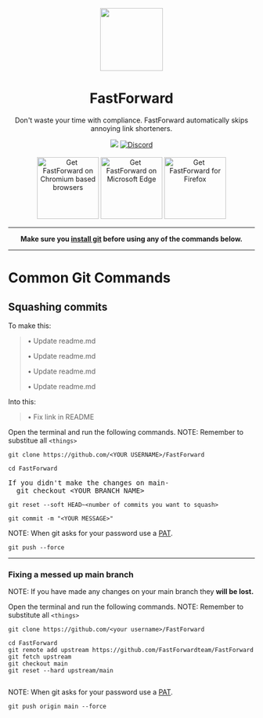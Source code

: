 <div align="center">
<img src="https://avatars.githubusercontent.com/u/88992224?s=200&v=4" width="128" />
<h1> FastForward </h1>
<p> Don't waste your time with compliance. FastForward automatically skips annoying link shorteners. </p>



[<img src="https://img.shields.io/github/actions/workflow/status/fastforwardteam/fastforward/main.yml?branch=main&label=Builds&style=for-the-badge" />](https://github.com/FastForwardTeam/FastForward/blob/main/.github/workflows/main.yml)
<a href="https://discord.gg/RSAf7b5njt" target="_blank"> <img alt="Discord" src="https://img.shields.io/discord/876622516607656006?label=Our%20Discord&logo=discord&style=for-the-badge"> </a>
<br> <br>
<a href="https://github.com/FastForwardTeam/FastForward#why-is-fastforward-no-longer-on-the-chrome-web-store"><img src="https://user-images.githubusercontent.com/585534/107280622-91a8ea80-6a26-11eb-8d07-77c548b28665.png" alt="Get FastForward on Chromium based browsers" width="126px"></a>
<a href="https://microsoftedge.microsoft.com/addons/detail/fastforward/ldcclmkclhomnpcnccgbgleikchbnecl"><img src="https://user-images.githubusercontent.com/585534/107280673-a5ece780-6a26-11eb-9cc7-9fa9f9f81180.png" alt="Get FastForward on Microsoft Edge" width="126px"></a>
<a href="https://addons.mozilla.org/firefox/addon/fastforwardteam/"><img src="https://user-images.githubusercontent.com/585534/107280546-7b9b2a00-6a26-11eb-8f9f-f95932f4bfec.png" alt="Get FastForward for Firefox" width="126px"></a> 

---

**Make sure you [install git](https://git-scm.com/downloads) before using any of the commands below.**

---
</div>

# Common Git Commands
## Squashing commits
To make this:

>• Update readme.md
>
>• Update readme.md
>
>• Update readme.md
>
>• Update readme.md

Into this: 

> • Fix link in README


Open the terminal and run the following commands. 
NOTE: Remember to substitue all `<things>`
```
git clone https://github.com/<YOUR USERNAME>/FastForward
```
```
cd FastForward
```

<pre>
If you didn't make the changes on main- 
  git checkout &lt;YOUR BRANCH NAME&gt;
</pre>

```
git reset --soft HEAD~<number of commits you want to squash>
```
```
git commit -m "<YOUR MESSAGE>"
```
NOTE: When git asks for your password use a [PAT](https://github.com/settings/tokens).
```
git push --force
```
---
### Fixing a messed up main branch
NOTE: If you have made any changes on your main branch they **will be lost.**

Open the terminal and run the following commands. 
NOTE: Remember to substitute all `<things>`
```
git clone https://github.com/<your username>/FastForward
```
```
cd FastForward
git remote add upstream https://github.com/FastForwardteam/FastForward
git fetch upstream
git checkout main
git reset --hard upstream/main 
 
```

NOTE: When git asks for your password use a [PAT](https://github.com/settings/tokens).
```
git push origin main --force 
```

